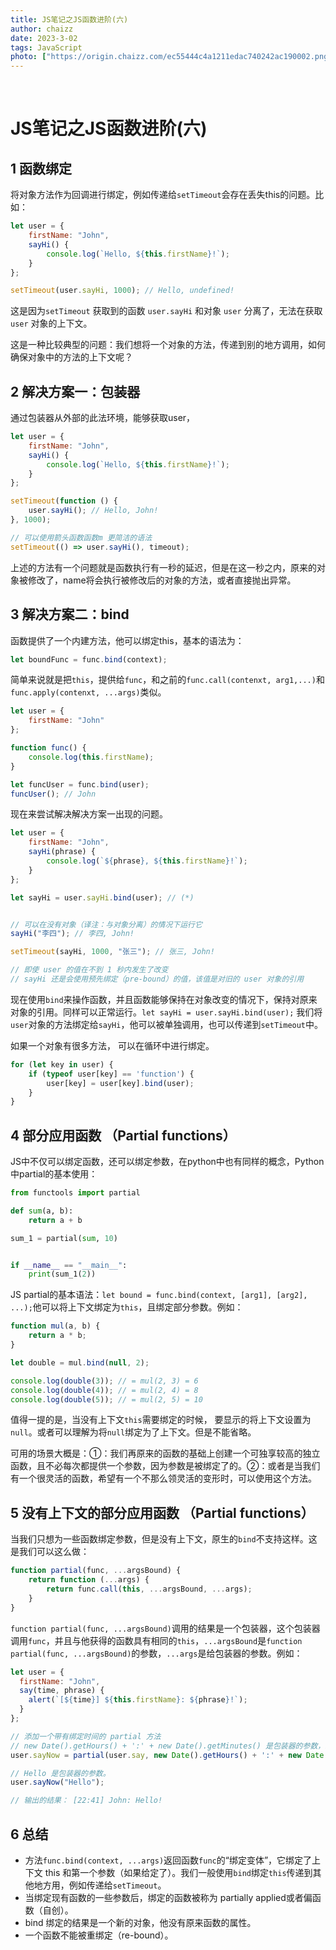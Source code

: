 ```yaml
---
title: JS笔记之JS函数进阶(六)
author: chaizz
date: 2023-3-02
tags: JavaScript
photo: ["https://origin.chaizz.com/ec55444c4a1211edac740242ac190002.png"]
---
```


​        

<!--more-->

# JS笔记之JS函数进阶(六)





## 1 函数绑定

将对象方法作为回调进行绑定，例如传递给`setTimeout`会存在丢失this的问题。比如：

```js
let user = {
    firstName: "John",
    sayHi() {
        console.log(`Hello, ${this.firstName}!`);
    }
};

setTimeout(user.sayHi, 1000); // Hello, undefined!
```

这是因为`setTimeout` 获取到的函数 `user.sayHi` 和对象 `user` 分离了，无法在获取`user` 对象的上下文。

这是一种比较典型的问题：我们想将一个对象的方法，传递到别的地方调用，如何确保对象中的方法的上下文呢？



## 2 解决方案一：包装器

通过包装器从外部的此法环境，能够获取user，

```js
let user = {
    firstName: "John",
    sayHi() {
        console.log(`Hello, ${this.firstName}!`);
    }
};

setTimeout(function () {
    user.sayHi(); // Hello, John!
}, 1000);

// 可以使用箭头函数函数m 更简洁的语法
setTimeout(() => user.sayHi(), timeout);
```



上述的方法有一个问题就是函数执行有一秒的延迟，但是在这一秒之内，原来的对象被修改了，name将会执行被修改后的对象的方法，或者直接抛出异常。

## 3 解决方案二：bind

函数提供了一个内建方法，他可以绑定this，基本的语法为：

```js
let boundFunc = func.bind(context);
```

简单来说就是把`this`，提供给`func`，和之前的`func.call(contenxt, arg1,...)`和`func.apply(contenxt, ...args)`类似。

```js
let user = {
    firstName: "John"
};

function func() {
    console.log(this.firstName);
}

let funcUser = func.bind(user);
funcUser(); // John
```



现在来尝试解决解决方案一出现的问题。

```js
let user = {
    firstName: "John",
    sayHi(phrase) {
        console.log(`${phrase}, ${this.firstName}!`);
    }
};

let sayHi = user.sayHi.bind(user); // (*)


// 可以在没有对象（译注：与对象分离）的情况下运行它
sayHi("李四"); // 李四, John!

setTimeout(sayHi, 1000, "张三"); // 张三, John!

// 即使 user 的值在不到 1 秒内发生了改变
// sayHi 还是会使用预先绑定（pre-bound）的值，该值是对旧的 user 对象的引用
```



现在使用`bind`来操作函数，并且函数能够保持在对象改变的情况下，保持对原来对象的引用。同样可以正常运行。`let sayHi = user.sayHi.bind(user);` 我们将`user`对象的方法绑定给`sayHi`，他可以被单独调用，也可以传递到`setTimeout`中。



如果一个对象有很多方法， 可以在循环中进行绑定。

```js
for (let key in user) {
    if (typeof user[key] == 'function') {
        user[key] = user[key].bind(user);
    }
}
```



## 4 部分应用函数 （Partial functions）

JS中不仅可以绑定函数，还可以绑定参数，在python中也有同样的概念，Python中partial的基本使用：

```python
from functools import partial

def sum(a, b):
    return a + b

sum_1 = partial(sum, 10)


if __name__ == "__main__":
    print(sum_1(2)) 
```



JS partial的基本语法：`let bound = func.bind(context, [arg1], [arg2], ...);`他可以将上下文绑定为`this`，且绑定部分参数。例如：

```js
function mul(a, b) {
    return a * b;
}

let double = mul.bind(null, 2);

console.log(double(3)); // = mul(2, 3) = 6
console.log(double(4)); // = mul(2, 4) = 8
console.log(double(5)); // = mul(2, 5) = 10
```



值得一提的是，当没有上下文`this`需要绑定的时候， 要显示的将上下文设置为`null`。或者可以理解为将`null`绑定为了上下文。但是不能省略。

可用的场景大概是：①：我们再原来的函数的基础上创建一个可独享较高的独立函数，且不必每次都提供一个参数，因为参数是被绑定了的。②：或者是当我们有一个很灵活的函数，希望有一个不那么领灵活的变形时，可以使用这个方法。





## 5 没有上下文的部分应用函数 （Partial functions）



当我们只想为一些函数绑定参数，但是没有上下文，原生的`bind`不支持这样。这是我们可以这么做：

```js
function partial(func, ...argsBound) {
    return function (...args) {
        return func.call(this, ...argsBound, ...args);
    }
}
```

`function partial(func, ...argsBound)`调用的结果是一个包装器，这个包装器调用`func`，并且与他获得的函数具有相同的`this`，`...argsBound`是`function partial(func, ...argsBound)`的参数，`...args`是给包装器的参数。例如：

```js
let user = {
  firstName: "John",
  say(time, phrase) {
    alert(`[${time}] ${this.firstName}: ${phrase}!`);
  }
};

// 添加一个带有绑定时间的 partial 方法
// new Date().getHours() + ':' + new Date().getMinutes() 是包装器的参数，就是...argsBound
user.sayNow = partial(user.say, new Date().getHours() + ':' + new Date().getMinutes());

// Hello 是包装器的参数。
user.sayNow("Hello");

// 输出的结果： [22:41] John: Hello!
```



## 6 总结

- 方法`func.bind(context, ...args)`返回函数`func`的“绑定变体”，它绑定了上下文 this 和第一个参数（如果给定了）。我们一般使用`bind`绑定`this`传递到其他地方用，例如传递给`setTimeout`。
- 当绑定现有函数的一些参数后，绑定的函数被称为 partially  applied或者偏函数（自创）。
- bind 绑定的结果是一个新的对象，他没有原来函数的属性。
- 一个函数不能被重绑定（re-bound）。











































